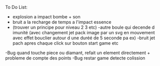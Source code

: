 

To Do List: 

- explosion a impact bombe + son 
- bruit a la recharge de temps a l'impact essence 
- (trouver un principe pour niveau 2 3 etc)
-autre boule qui decende d imunité (avec changement jet pack image par un svg en mouvement avec effet bouclier autour d une duréé de 5 seconde pa ex)
-bruit jet pach apres chaque click sur bouton start game etc



-Bug quand touche piece ou diamant, refait un element directement + probleme de compte des points
-Bug restar game detecte colission

